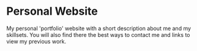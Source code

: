 # Personal Website
My personal 'portfolio' website with a short description about me and my skillsets. You will also find there the best ways to contact me and links to view my previous work.
